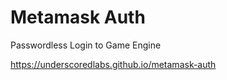# Metamask Auth

Passwordless Login to Game Engine

https://underscoredlabs.github.io/metamask-auth
